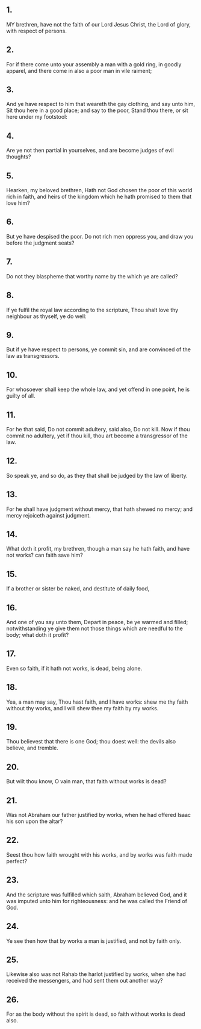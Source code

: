 ## 1.
MY brethren, have not the faith of our Lord Jesus Christ, the Lord of glory, with respect of persons.
## 2.
For if there come unto your assembly a man with a gold ring, in goodly apparel, and there come in also a poor man in vile raiment;
## 3.
And ye have respect to him that weareth the gay clothing, and say unto him, Sit thou here in a good place; and say to the poor, Stand thou there, or sit here under my footstool:
## 4.
Are ye not then partial in yourselves, and are become judges of evil thoughts?
## 5.
Hearken, my beloved brethren, Hath not God chosen the poor of this world rich in faith, and heirs of the kingdom which he hath promised to them that love him?
## 6.
But ye have despised the poor. Do not rich men oppress you, and draw you before the judgment seats?
## 7.
Do not they blaspheme that worthy name by the which ye are called?
## 8.
If ye fulfil the royal law according to the scripture, Thou shalt love thy neighbour as thyself, ye do well:
## 9.
But if ye have respect to persons, ye commit sin, and are convinced of the law as transgressors.
## 10.
For whosoever shall keep the whole law, and yet offend in one point, he is guilty of all.
## 11.
For he that said, Do not commit adultery, said also, Do not kill. Now if thou commit no adultery, yet if thou kill, thou art become a transgressor of the law.
## 12.
So speak ye, and so do, as they that shall be judged by the law of liberty.
## 13.
For he shall have judgment without mercy, that hath shewed no mercy; and mercy rejoiceth against judgment.
## 14.
What doth it profit, my brethren, though a man say he hath faith, and have not works? can faith save him?
## 15.
If a brother or sister be naked, and destitute of daily food,
## 16.
And one of you say unto them, Depart in peace, be ye warmed and filled; notwithstanding ye give them not those things which are needful to the body; what doth it profit?
## 17.
Even so faith, if it hath not works, is dead, being alone.
## 18.
Yea, a man may say, Thou hast faith, and I have works: shew me thy faith without thy works, and I will shew thee my faith by my works.
## 19.
Thou believest that there is one God; thou doest well: the devils also believe, and tremble.
## 20.
But wilt thou know, O vain man, that faith without works is dead?
## 21.
Was not Abraham our father justified by works, when he had offered Isaac his son upon the altar?
## 22.
Seest thou how faith wrought with his works, and by works was faith made perfect?
## 23.
And the scripture was fulfilled which saith, Abraham believed God, and it was imputed unto him for righteousness: and he was called the Friend of God.
## 24.
Ye see then how that by works a man is justified, and not by faith only.
## 25.
Likewise also was not Rahab the harlot justified by works, when she had received the messengers, and had sent them out another way?
## 26.
For as the body without the spirit is dead, so faith without works is dead also.
